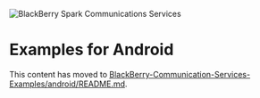![BlackBerry Spark Communications Services](https://developer.blackberry.com/files/bbm-enterprise/documents/guide/resources/images/bnr-bbm-enterprise-sdk-title.png)

# Examples for Android

This content has moved to [BlackBerry-Communication-Services-Examples/android/README.md](https://github.com/blackberry/BlackBerry-Communication-Services-Examples/blob/master/android/README.md).
